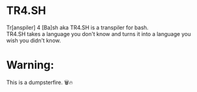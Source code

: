 # TR4.SH
Tr[anspiler] 4 [Ba]sh aka TR4.SH is a transpiler for bash.  
TR4.SH takes a language you don't know and turns it into a language you wish you didn't know.  

# Warning:
This is a dumpsterfire. 🗑️🔥  
